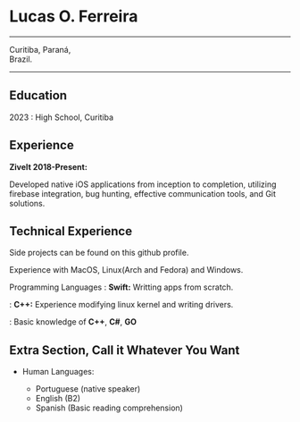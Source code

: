 Lucas O. Ferreira
============

-------------------    
Curitiba, Paraná,                      
Brazil.                          
                                
-------------------     

Education
---------

2023
:   High School,
    Curitiba
    

Experience
----------

**ZiveIt 2018-Present:**

Developed native iOS applications from inception to completion,
utilizing firebase integration, bug hunting, effective communication tools, and Git solutions. 

Technical Experience
--------------------

Side projects can be found on this github profile.

Experience with MacOS, Linux(Arch and Fedora) and Windows.

Programming Languages
:   **Swift:** Writting apps from scratch.

:   **C++:** Experience modifying linux kernel and writing drivers.
    
:   Basic knowledge of **C++**, **C#**, **GO**

Extra Section, Call it Whatever You Want
----------------------------------------

* Human Languages:

     * Portuguese (native speaker)
     * English (B2)
     * Spanish (Basic reading comprehension)
